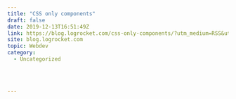 ```yaml
---
title: "CSS only components"
draft: false
date: 2019-12-13T16:51:49Z
link: https://blog.logrocket.com/css-only-components/?utm_medium=RSS&utm_source=hune
site: blog.logrocket.com
topic: Webdev
category:
  - Uncategorized
  
   
  

---
```

